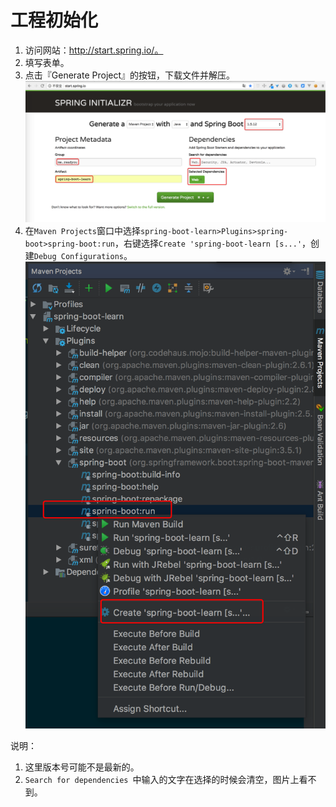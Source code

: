 # 工程初始化
1. 访问网站：http://start.spring.io/。
2. 填写表单。
3. 点击『Generate Project』的按钮，下载文件并解压。
![](./imgs/project-init.png)
4. 在`Maven Projects`窗口中选择`spring-boot-learn>Plugins>spring-boot>spring-boot:run`，右键选择`Create 'spring-boot-learn [s...'`，创建`Debug Configurations`。
![](imgs/create_debug_configuration.png)

说明：
1. 这里版本号可能不是最新的。
2. `Search for dependencies `中输入的文字在选择的时候会清空，图片上看不到。

